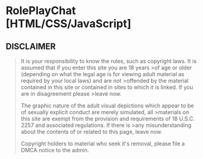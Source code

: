 # RolePlayChat [HTML/CSS/JavaScript] #
## DISCLAIMER ##
>It is your responsibility to know the rules, such as copyright laws. It is assumed that if you enter this site you are 18 years >of age or older (depending on what the legal age is for viewing adult material as required by your local laws) and are not >offended by the material contained in this site or contained in sites to which it is linked. If you are in disagreement please >leave now.
>
>The graphic nature of the adult visual depictions which appear to be of sexually explicit conduct are merely simulated, all >materials on this site are exempt from the provision and requirements of 18 U.S.C. 2257 and associated regulations. If there is >any misunderstanding about the contents of or related to this page, leave now.
>
>Copyright holders to material who seek it's removal, please file a DMCA notice to the admin.